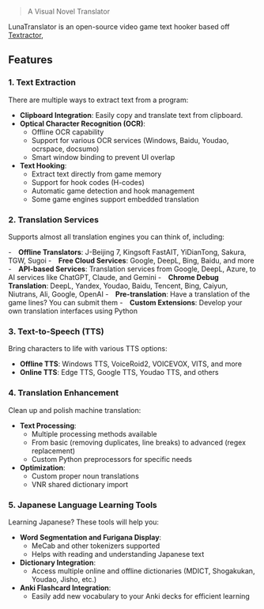> A Visual Novel Translator

LunaTranslator is an open-source video game text hooker based off [Textractor](https://github.com/Artikash/Textractor), 

## Features

### 1. Text Extraction

There are multiple ways to extract text from a program: 

- **Clipboard Integration**: Easily copy and translate text from clipboard.
- **Optical Character Recognition (OCR)**:
  - Offline OCR capability
  - Support for various OCR services (Windows, Baidu, Youdao, ocrspace, docsumo)
  - Smart window binding to prevent UI overlap
- **Text Hooking**:
  - Extract text directly from game memory
  - Support for hook codes (H-codes)
  - Automatic game detection and hook management
  - Some game engines support embedded translation

### 2. Translation Services

Supports almost all translation engines you can think of, including:

- **Offline Translators**: J-Beijing 7, Kingsoft FastAIT, YiDianTong, Sakura, TGW, Sugoi
- **Free Cloud Services**: Google, DeepL, Bing, Baidu, and more
- **API-based Services**: Translation services from Google, DeepL, Azure, to AI services like ChatGPT, Claude, and Gemini
- **Chrome Debug Translation**: DeepL, Yandex, Youdao, Baidu, Tencent, Bing, Caiyun, Niutrans, Ali, Google, OpenAI
- **Pre-translation**: Have a translation of the game lines? You can submit them
- **Custom Extensions**: Develop your own translation interfaces using Python

### 3. Text-to-Speech (TTS)

Bring characters to life with various TTS options:

- **Offline TTS**: Windows TTS, VoiceRoid2, VOICEVOX, VITS, and more
- **Online TTS**: Edge TTS, Google TTS, Youdao TTS, and others

### 4. Translation Enhancement

Clean up and polish machine translation:

- **Text Processing**: 
  - Multiple processing methods available
  - From basic (removing duplicates, line breaks) to advanced (regex replacement)
  - Custom Python preprocessors for specific needs
- **Optimization**: 
  - Custom proper noun translations
  - VNR shared dictionary import

### 5. Japanese Language Learning Tools

Learning Japanese? These tools will help you:

- **Word Segmentation and Furigana Display**: 
  - MeCab and other tokenizers supported
  - Helps with reading and understanding Japanese text
- **Dictionary Integration**: 
  - Access multiple online and offline dictionaries (MDICT, Shogakukan, Youdao, Jisho, etc.)
- **Anki Flashcard Integration**: 
  - Easily add new vocabulary to your Anki decks for efficient learning



